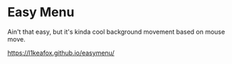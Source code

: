 # Easy Menu

Ain't that easy, but it's kinda cool background movement based on mouse move.

https://l1keafox.github.io/easymenu/
